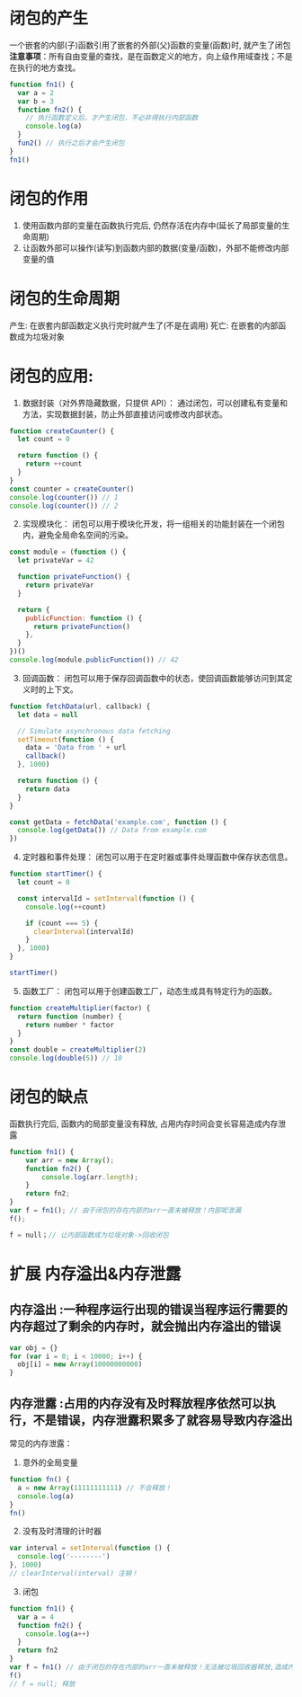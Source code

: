 # 闭包的产生

一个嵌套的内部(子)函数引用了嵌套的外部(父)函数的变量(函数)时, 就产生了闭包
**注意事项**：所有自由变量的查找，是在函数定义的地方，向上级作用域查找；不是在执行的地方查找。

```javascript
function fn1() {
  var a = 2
  var b = 3
  function fn2() {
    // 执行函数定义后，才产生闭包，不必非得执行内部函数
    console.log(a)
  }
  fun2() // 执行之后才会产生闭包
}
fn1()
```

# 闭包的作用

1. 使用函数内部的变量在函数执行完后, 仍然存活在内存中(延长了局部变量的生命周期)
2. 让函数外部可以操作(读写)到函数内部的数据(变量/函数)，外部不能修改内部变量的值

# 闭包的生命周期

产生: 在嵌套内部函数定义执行完时就产生了(不是在调用)
死亡: 在嵌套的内部函数成为垃圾对象

<script type="text/javascript">
function fun1() {
  //问题2: 此时闭包产生了吗? 产生了，函数提升，内部函数已经创建！
  var a = 3;
  function fun2() {
    a++;
    console.log(a);
  }
  return fun2;
}
//问题1: 此时闭包产生了吗?   产生了
var f = fun1();
//问题3: 此时闭包释放了吗?  // 没有
f();
//问题4: 此时闭包释放回收了吗?   // 没有
//问题5: 如何让闭包释放回收呢?  
// f = null; 包含闭包的函数对象成为了垃圾对象
</script>

# 闭包的应用:

1. 数据封装（对外界隐藏数据，只提供 API）： 通过闭包，可以创建私有变量和方法，实现数据封装，防止外部直接访问或修改内部状态。

```javascript
function createCounter() {
  let count = 0

  return function () {
    return ++count
  }
}
const counter = createCounter()
console.log(counter()) // 1
console.log(counter()) // 2
```

2. 实现模块化： 闭包可以用于模块化开发，将一组相关的功能封装在一个闭包内，避免全局命名空间的污染。

```javascript
const module = (function () {
  let privateVar = 42

  function privateFunction() {
    return privateVar
  }

  return {
    publicFunction: function () {
      return privateFunction()
    },
  }
})()
console.log(module.publicFunction()) // 42
```

3. 回调函数： 闭包可以用于保存回调函数中的状态，使回调函数能够访问到其定义时的上下文。

```javascript
function fetchData(url, callback) {
  let data = null

  // Simulate asynchronous data fetching
  setTimeout(function () {
    data = 'Data from ' + url
    callback()
  }, 1000)

  return function () {
    return data
  }
}

const getData = fetchData('example.com', function () {
  console.log(getData()) // Data from example.com
})
```

4. 定时器和事件处理： 闭包可以用于在定时器或事件处理函数中保存状态信息。

```javascript
function startTimer() {
  let count = 0

  const intervalId = setInterval(function () {
    console.log(++count)

    if (count === 5) {
      clearInterval(intervalId)
    }
  }, 1000)
}

startTimer()
```

5. 函数工厂： 闭包可以用于创建函数工厂，动态生成具有特定行为的函数。

```javascript
function createMultiplier(factor) {
  return function (number) {
    return number * factor
  }
}
const double = createMultiplier(2)
console.log(double(5)) // 10
```

# 闭包的缺点

函数执行完后, 函数内的局部变量没有释放, 占用内存时间会变长容易造成内存泄露

```javascript
function fn1() {
    var arr = new Array();
    function fn2() {
        console.log(arr.length);
    }
    return fn2;
}
var f = fn1(); // 由于闭包的存在内部的arr一直未被释放！内部呢泄漏
f();

f = null；// 让内部函数成为垃圾对象->回收闭包
```

# 扩展 内存溢出&内存泄露

## 内存溢出 :一种程序运行出现的错误当程序运行需要的内存超过了剩余的内存时，就会抛出内存溢出的错误

```javascript
var obj = {}
for (var i = 0; i < 10000; i++) {
  obj[i] = new Array(10000000000)
}
```

## 内存泄露 :占用的内存没有及时释放程序依然可以执行，不是错误，内存泄露积累多了就容易导致内存溢出

常见的内存泄露：

1. 意外的全局变量

```javascript
function fn() {
  a = new Array(11111111111) // 不会释放！
  console.log(a)
}
fn()
```

2.  没有及时清理的计时器

```javascript
var interval = setInterval(function () {
  console.log('--------')
}, 1000)
// clearInterval(interval) 注销！
```

3. 闭包

```javascript
function fn1() {
  var a = 4
  function fn2() {
    console.log(a++)
  }
  return fn2
}
var f = fn1() // 由于闭包的存在内部的arr一直未被释放！无法被垃圾回收器释放,造成内部泄漏
f()
// f = null; 释放
```
